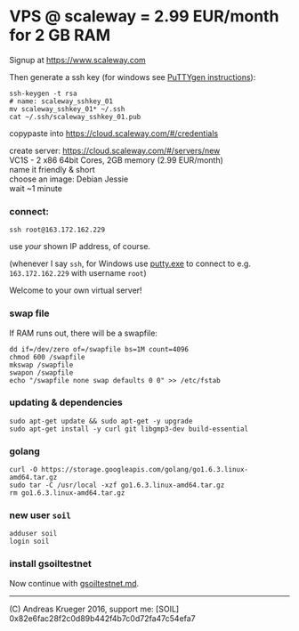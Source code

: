 # VPS @ scaleway = 2.99 EUR/month for 2 GB RAM

Signup at https://www.scaleway.com

Then generate a ssh key (for windows see 
[PuTTYgen instructions](https://www.scaleway.com/docs/configure-new-ssh-key/#-On-windows)):

```
ssh-keygen -t rsa  
# name: scaleway_sshkey_01
mv scaleway_sshkey_01* ~/.ssh
cat ~/.ssh/scaleway_sshkey_01.pub
```
copypaste into https://cloud.scaleway.com/#/credentials

create server: https://cloud.scaleway.com/#/servers/new  
VC1S - 2 x86 64bit Cores, 2GB memory (2.99 EUR/month)  
name it friendly & short  
choose an image: Debian Jessie  
wait ~1 minute  

### connect:  
```
ssh root@163.172.162.229
```
use *your* shown IP address, of course. 

(whenever I say `ssh`, for Windows use [putty.exe](http://www.putty.org/) to connect to e.g. `163.172.162.229` with username `root`)

Welcome to your own virtual server!  

### swap file
If RAM runs out, there will be a swapfile:
```
dd if=/dev/zero of=/swapfile bs=1M count=4096
chmod 600 /swapfile
mkswap /swapfile
swapon /swapfile
echo "/swapfile none swap defaults 0 0" >> /etc/fstab
```


### updating & dependencies
```
sudo apt-get update && sudo apt-get -y upgrade
sudo apt-get install -y curl git libgmp3-dev build-essential 
```

### golang
```
curl -O https://storage.googleapis.com/golang/go1.6.3.linux-amd64.tar.gz
sudo tar -C /usr/local -xzf go1.6.3.linux-amd64.tar.gz
rm go1.6.3.linux-amd64.tar.gz
```

### new user ```soil```
```
adduser soil
login soil
```

### install gsoiltestnet
Now continue with [gsoiltestnet.md](gsoiltestnet.md).

---

(C) Andreas Krueger 2016, support me: [SOIL] 0x82e6fac28f2c0d89b442f4b7c0d72fa47c54efa7

